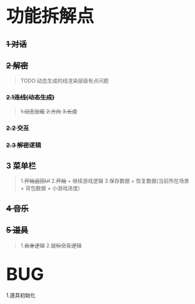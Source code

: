 # <font size = 8>功能拆解点</font>
## ~~1 对话~~
## ~~2 解密~~   
>TODO:动态生成的线渲染层级有点问题
### ~~2.1连线(动态生成)~~
>~~1.动态加载~~
>~~2.方向~~
>~~3.长度~~
### ~~2.2 交互~~
### ~~2.3 解密逻辑~~
## 3 菜单栏
>1.~~开始返回UI~~
>2.~~开始~~ + 继续游戏逻辑
>3.保存数据 + 恢复数据(当前所在场景 + 背包数据 + 小游戏进度)
## ~~4 音乐~~
## ~~5 道具~~
>1.~~自身逻辑~~
>2.~~鼠标交互逻辑~~
   

# <font size = 10>BUG</font>
1.道具初始化